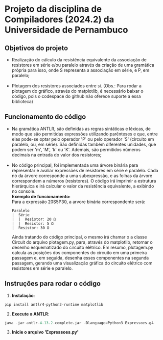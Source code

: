 # Projeto da disciplina de Compiladores (2024.2) da Universidade de Pernambuco

## Objetivos do projeto
  - Realização do cálculo da resistência equivalente da associação de resistores em série e/ou paralelo através da criação de uma gramática própria para isso, onde S representa a associação em série, e P, em paralelo;<br/><br/>
  - Plotagem dos resistores associados entre si. (Obs.: Para rodar a plotagem do gráfico, através do matplotlib, é necessário baixar o código, pois o codespace do github não oferece suporte a essa biblioteca)

## Funcionamento do código
  - Na gramática ANTLR, são definidas as regras sintáticas e léxicas, de modo que são permitidas expressões utilizando parênteses e que, entre elas pode-se optar pelo operador 'P' ou pelo operador 'S' (circuito em paralelo, ou, em série). São definidas também diferentes unidades, que podem ser 'm', 'M', 'k' ou 'K'. Ademais, são permitidos números decimais na entrada do valor dos resistores;<br/><br/>
  - No código principal, foi implementada uma árvore binária para representar e avaliar expressões de resistores em série e paralelo. Cada nó da árvore corresponde a uma subexpressão, e as folhas da árvore correspondem a números (resistores). O código irá imprimir a estrutura hierárquica e irá calcular o valor da resistência equivalente, a exibindo no console.<br/>
      **Exemplo de funcionamento:**<br/>
      Para a expressão 20S5P30, a arvore binária correspondente será:
     ``` 
    Paralelo
    |  Série
    |  |  Resistor: 20 Ω
    |  |  Resistor: 5 Ω
    |  Resistor: 30 Ω
     ```
      Ainda tratando do código principal, o mesmo irá chamar o a classe Circuit do arquivo plotagem.py, para, através do matplotlib, retornar o desenho esquematizado do circuito elétrico. Em resumo, plotagem.py calcula as posições dos componentes do circuito em uma primeira passagem e, em seguida, desenha esses componentes na segunda passagem, gerando uma visualização gráfica do circuito elétrico com resistores em série e paralelo.

  ## Instruções para rodar o código
  1. **Instalação**:

```python
pip install antlr4-python3-runtime matplotlib
```
  2. **Execute o ANTLR**:

```py
java -jar antlr-4.13.2-complete.jar -Dlanguage=Python3 Expressoes.g4
```
  3. **Inicie o arquivo 'Expressoes.py'**

